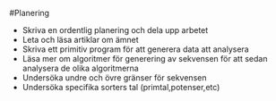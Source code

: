 #Planering

* Skriva en ordentlig planering och dela upp arbetet
* Leta och läsa artiklar om ämnet
* Skriva ett primitiv program för att generera data att analysera 
* Läsa mer om algoritmer för generering av sekvensen för att sedan analysera de olika algoritmerna 
* Undersöka undre och övre gränser för sekvensen
* Undersöka specifika sorters tal (primtal,potenser,etc)
 

